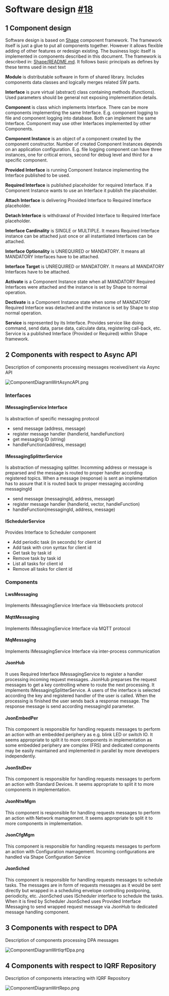 # Software design [#18](https://gitlab.iqrfsdk.org/gateway/iqrf-daemon/issues/18)


## 1 Component design

Software design is based on [Shape](https://github.com/logimic/shape) component framework.
The framework itself is just a glue to put all components together. However it allows flexible adding of other features or redesign existing.  The business logic itself is implemented in components described in this document.
The framework is described in: [Shape/README.md](https://github.com/logimic/shape/blob/master/README.md). It follows basic principals as defines by these terms used in next text

**Module** is distributable software in form of shared library. Includes components data classes and logically merges related SW parts.

**Interface** is pure virtual (abstract) class containing methods (functions). Used parameters should be general not exposing implementation details.

**Component** is class which implements Interface. There can be more components implementing the same Interface. E.g. component logging to file and component logging into database. Both can implement the same Interface. Component may use other Interfaces implemented by other Components.

**Component Instance** is an object of a component created by the component constructor. Number of created Component Instances depends on an application configuration. E.g. file logging component can have three instances, one for critical errors, second for debug level and third for a specific component.

**Provided Interface** is running Component Instance implementing the Interface published to be used.

**Required Interface** is published placeholder for required Interface. If a Component Instance wants to use an Interface it publish the placeholder.

**Attach Interface** is delivering Provided Interface to Required Interface placeholder.

**Detach Interface** is withdrawal of Provided Interface to Required Interface placeholder.

**Interface Cardinality** is SINGLE or MULTIPLE. It means Required Interface instance can be attached just once or all instantiated Interfaces can be attached.

**Interface Optionality** is UNREQUIRED or MANDATORY. It means all MANDATORY Interfaces have to be attached.

**Interface Target** is UNREQUIRED or MANDATORY. It means all MANDATORY Interfaces have to be attached.

**Activate** is a Component Instance state when all MANDATORY Required Interfaces were attached and the instance is set by Shape to normal operation.

**Dectivate** is a Component Instance state when some of MANDATORY Required Interface was detached and the instance is set by Shape to stop normal operation.

**Service** is represented by its Interface. Provides service like doing command, send data, parse data, calculate data, registering call-back, etc. Service is a published Interface (Provided or Required) within Shape framework.


## 2 Components with respect to Async API

Description of components processing messages received/sent via Async API

![ComponentDiagramWrtAsyncAPI.png](sw-design-resources/ComponentDiagramWrtAsyncAPI.png)

### Interfaces
#### IMessagingService Interface
Is abstraction of specific messaging protocol
- send message (address, message)
- register message handler (handlerId, handleFunction)
- get messaging ID (string) 
- handleFunction(address, message)

#### IMessagingSplitterService
Is abstraction of messaging splitter. Incomming address or message is preparsed and the message is routed to proper handler according registered topics. When a message (response) is sent an implementation has to assure that it is routed back to proper messaging according messagingId 
- send message (messagingId, address, message)
- register message handler (handlerId, vector<topic>, handleFunction)
- handleFunction(messagingId, address, message) 

#### ISchedulerService
Provides Interface to Scheduler component
- Add periodic task (in seconds) for client id
- Add task with cron syntax for client id
- Get task by task id
- Remove task by task id
- List all tasks for client id
- Remove all tasks for client id

### Components
#### LwsMessaging
Implements IMessagingService Interface via Websockets protocol

#### MqttMessaging
Implements IMessagingService Interface via MQTT protocol

#### MqMessaging
Implements IMessagingService Interface via inter-process communication

#### JsonHub
It uses Required Interface IMessagingService to register a handler processing incoming request messages. JsonHub preparses the request messages to get a key controlling where to route the next processing. It implements IMessagingSplitterService. A users of the interface is selected according the key and registered handler of the user is called. When the processing is finished the user sends back a response message. The response message is send according messagingId parameter. 

#### JsonEmbedPer
This component is responsible for handling requests messages to perform an action with an embedded periphery as e.g. blink LED or switch IO. It seems appropriate to split it to more components in implementation as some embedded periphery are complex (FRS) and dedicated components may be easily maintained and implemented in parallel by more developers independently.

#### JsonStdDev
This component is responsible for handling requests messages to perform an action with Standard Devices. It seems appropriate to split it to more components in implementation.

#### JsonNtwMgm
This component is responsible for handling requests messages to perform an action with Network mamagement. It seems appropriate to split it to more components in implementation.

#### JsonCfgMgm
This component is responsible for handling requests messages to perform an action with Configuration mamagement. Incoming configurations are handled via Shape Configuration Service

#### JsonSched
This component is responsible for handling requests messages to schedule tasks. The messages are in form of requests messages as it would be sent directly but wrapped in a scheduling envelope controlling postponing, periodicity, etc. JsonSched uses IScheduler interface to schedule the tasks. When it is fired by Scheduler JsonSched uses Provided Interface IMessaging to send wrapped request message via JsonHub to dedicated message handling component.

## 3 Components with respect to DPA

Description of components processing DPA messages 

![ComponentDiagramWrtIqrfDpa.png](sw-design-resources/ComponentDiagramWrtIqrfDpa.png)

## 4 Components with respect to IQRF Repository

Description of components interacting with IQRF Repository

![ComponentDiagramWrtRepo.png](sw-design-resources/ComponentDiagramWrtRepo.png)
